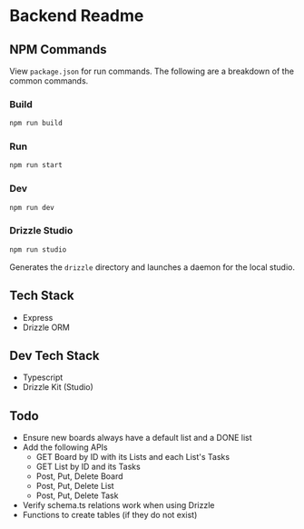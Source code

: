 # Backend Readme

## NPM Commands

View `package.json` for run commands. The following are a breakdown of the common commands.

### Build

```bash
npm run build
```

### Run

```bash
npm run start
```

### Dev

```bash
npm run dev
```

### Drizzle Studio

```bash
npm run studio
```

Generates the `drizzle` directory and launches a daemon for the local studio.

## Tech Stack

- Express
- Drizzle ORM

## Dev Tech Stack

- Typescript
- Drizzle Kit (Studio)

## Todo

- Ensure new boards always have a default list and a DONE list
- Add the following APIs
  - GET Board by ID with its Lists and each List's Tasks
  - GET List by ID and its Tasks
  - Post, Put, Delete Board
  - Post, Put, Delete List
  - Post, Put, Delete Task
- Verify schema.ts relations work when using Drizzle
- Functions to create tables (if they do not exist)
